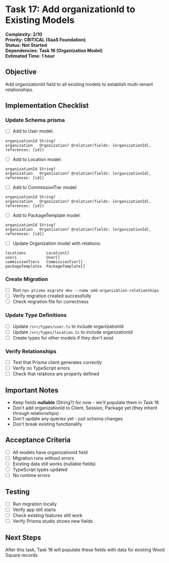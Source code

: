 # Task 17: Add organizationId to Existing Models

**Complexity: 2/10**  
**Priority: CRITICAL (SaaS Foundation)**  
**Status: Not Started**  
**Dependencies: Task 16 (Organization Model)**  
**Estimated Time: 1 hour**

## Objective
Add organizationId field to all existing models to establish multi-tenant relationships.

## Implementation Checklist

### Update Schema.prisma
- [ ] Add to User model:
```prisma
organizationId String?
organization   Organization? @relation(fields: [organizationId], references: [id])
```

- [ ] Add to Location model:
```prisma
organizationId String?
organization   Organization? @relation(fields: [organizationId], references: [id])
```

- [ ] Add to CommissionTier model:
```prisma
organizationId String?
organization   Organization? @relation(fields: [organizationId], references: [id])
```

- [ ] Add to PackageTemplate model:
```prisma
organizationId String?
organization   Organization? @relation(fields: [organizationId], references: [id])
```

- [ ] Update Organization model with relations:
```prisma
locations         Location[]
users             User[]
commissionTiers   CommissionTier[]
packageTemplates  PackageTemplate[]
```

### Create Migration
- [ ] Run `npx prisma migrate dev --name add-organization-relationships`
- [ ] Verify migration created successfully
- [ ] Check migration file for correctness

### Update Type Definitions
- [ ] Update `/src/types/user.ts` to include organizationId
- [ ] Update `/src/types/location.ts` to include organizationId
- [ ] Create types for other models if they don't exist

### Verify Relationships
- [ ] Test that Prisma client generates correctly
- [ ] Verify no TypeScript errors
- [ ] Check that relations are properly defined

## Important Notes
- Keep fields **nullable** (String?) for now - we'll populate them in Task 18
- Don't add organizationId to Client, Session, Package yet (they inherit through relationships)
- Don't update any queries yet - just schema changes
- Don't break existing functionality

## Acceptance Criteria
- [ ] All models have organizationId field
- [ ] Migration runs without errors
- [ ] Existing data still works (nullable fields)
- [ ] TypeScript types updated
- [ ] No runtime errors

## Testing
- [ ] Run migration locally
- [ ] Verify app still starts
- [ ] Check existing features still work
- [ ] Verify Prisma studio shows new fields

## Next Steps
After this task, Task 18 will populate these fields with data for existing Wood Square records.